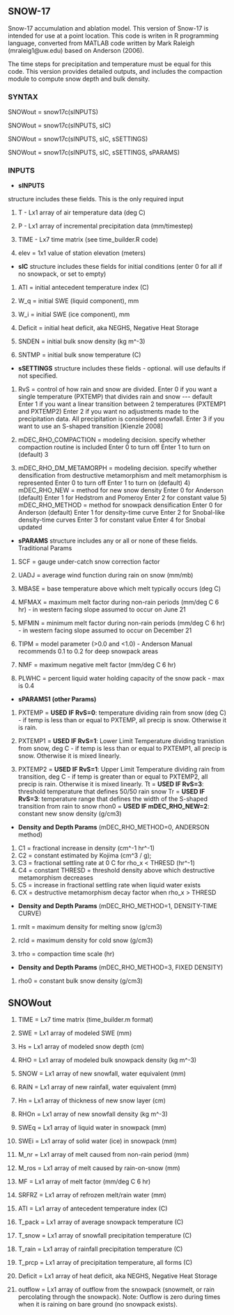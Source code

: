 
## SNOW-17

Snow-17 accumulation and ablation model. This version of Snow-17 is intended for use at a point location. This code is writen in R programming language, converted from MATLAB code written by Mark Raleigh (mraleig1\@uw.edu) based on Anderson (2006).

The time steps for precipitation and temperature must be equal for this code. This version provides detailed outputs, and includes the compaction module to compute snow depth and bulk density.

### SYNTAX

SNOWout = snow17c(sINPUTS)

SNOWout = snow17c(sINPUTS, sIC)

SNOWout = snow17c(sINPUTS, sIC, sSETTINGS)

SNOWout = snow17c(sINPUTS, sIC, sSETTINGS, sPARAMS)

### INPUTS

-   **sINPUTS**

structure includes these fields. This is the only required input

1.  T - Lx1 array of air temperature data (deg C)

2.  P - Lx1 array of incremental precipitation data (mm/timestep)

3.  TIME - Lx7 time matrix (see time_builder.R code)

4.   elev = 1x1 value of station elevation (meters)

-   **sIC** structure includes these fields for initial conditions (enter 0 for all if no snowpack, or set to empty)

1.  ATI = initial antecedent temperature index (C)

2.  W_q = initial SWE (liquid component), mm

3.  W_i = initial SWE (ice component), mm

4.  Deficit = initial heat deficit, aka NEGHS, Negative Heat Storage

5.  SNDEN = initial bulk snow density (kg m\^-3)

6.  SNTMP = initial bulk snow temperature (C)

-   **sSETTINGS** structure includes these fields - optional. will use defaults if not specified.

1.   RvS = control of how rain and snow are divided. Enter 0 if you want a single temperature (PXTEMP) that divides rain and snow --- default Enter 1 if you want a linear transition between 2 temperatures (PXTEMP1 and PXTEMP2) Enter 2 if you want no adjustments made to the precipitation data. All precipitation is considered snowfall. Enter 3 if you want to use an S-shaped transition \[Kienzle 2008\]

2.   mDEC_RHO_COMPACTION = modeling decision. specify whether compaction routine is included Enter 0 to turn off Enter 1 to turn on (default) 3

3.   mDEC_RHO_DM_METAMORPH = modeling decision. specify whether densification from destructive metamorphism and melt metamorphism is represented Enter 0 to turn off Enter 1 to turn on (default) 4) mDEC_RHO_NEW = method for new snow density Enter 0 for Anderson (default) Enter 1 for Hedstrom and Pomeroy Enter 2 for constant value 5) mDEC_RHO_METHOD = method for snowpack densification Enter 0 for Anderson (default) Enter 1 for density-time curve Enter 2 for Snobal-like density-time curves Enter 3 for constant value Enter 4 for Snobal updated

-   **sPARAMS** structure includes any or all or none of these fields. Traditional Params

1.   SCF = gauge under-catch snow correction factor

2.   UADJ = average wind function during rain on snow (mm/mb)

3.   MBASE = base temperature above which melt typically occurs (deg C)

4.  MFMAX = maximum melt factor during non-rain periods (mm/deg C 6 hr) - in western facing slope assumed to occur on June 21

5.  MFMIN = minimum melt factor during non-rain periods (mm/deg C 6 hr) - in western facing slope assumed to occur on December 21

6.  TIPM = model parameter (\>0.0 and \<1.0) - Anderson Manual recommends 0.1 to 0.2 for deep snowpack areas

7.  NMF = maximum negative melt factor (mm/deg C 6 hr)

8.  PLWHC = percent liquid water holding capacity of the snow pack - max is 0.4

-    **sPARAMS1 (other Params)**

1.  PXTEMP = **USED IF RvS=0**: temperature dividing rain from snow (deg C) - if temp is less than or equal to PXTEMP, all precip is snow. Otherwise it is rain.

2.  PXTEMP1 = **USED IF RvS=1**: Lower Limit Temperature dividing tranistion from snow, deg C - if temp is less than or equal to PXTEMP1, all precip is snow. Otherwise it is mixed linearly.

3.  PXTEMP2 = **USED IF RvS=1**: Upper Limit Temperature dividing rain from transition, deg C - if temp is greater than or equal to PXTEMP2, all precip is rain. Otherwise it is mixed linearly. Tt = **USED IF RvS=3**: threshold temperature that defines 50/50 rain snow Tr = **USED IF RvS=3**: temperature range that defines the width of the S-shaped transition from rain to snow rhon0 = **USED IF mDEC_RHO_NEW=2**: constant new snow density (g/cm3)

-   **Density and Depth Params** (mDEC_RHO_METHOD=0, ANDERSON method)

1.  C1 = fractional increase in density (cm\^-1 hr\^-1)
2.  C2 = constant estimated by Kojima (cm\^3 / g);
3.  C3 = fractional settling rate at 0 C for rho_x \< THRESD (hr\^-1)
4.  C4 = constant THRESD = threshold density above which destructive metamorphism decreases
5.  C5 = increase in fractional settling rate when liquid water exists
6.  CX = destructive metamorphism decay factor when rho_x \> THRESD

-    **Density and Depth Params** (mDEC_RHO_METHOD=1, DENSITY-TIME CURVE)

1.  rmlt = maximum density for melting snow (g/cm3)

2.  rcld = maximum density for cold snow (g/cm3)

3.  trho = compaction time scale (hr)

-   **Density and Depth Params** (mDEC_RHO_METHOD=3, FIXED DENSITY)

1.  rho0 = constant bulk snow density (g/cm3)

## **SNOWout**  

1.   TIME = Lx7 time matrix (time_builder.m format)

2.  SWE = Lx1 array of modeled SWE (mm)

3.   Hs = Lx1 array of modeled snow depth (cm)

4.   RHO = Lx1 array of modeled bulk snowpack density (kg m\^-3)

5.   SNOW = Lx1 array of new snowfall, water equivalent (mm)

6.   RAIN = Lx1 array of new rainfall, water equivalent (mm)

7.   Hn = Lx1 array of thickness of new snow layer (cm)

8.   RHOn = Lx1 array of new snowfall density (kg m\^-3)

9.   SWEq = Lx1 array of liquid water in snowpack (mm)

10.  SWEi = Lx1 array of solid water (ice) in snowpack (mm)

11.  M_nr = Lx1 array of melt caused from non-rain period (mm)

12.  M_ros = Lx1 array of melt caused by rain-on-snow (mm)

13.  MF = Lx1 array of melt factor (mm/deg C 6 hr)

14.  SRFRZ = Lx1 array of refrozen melt/rain water (mm)

15.  ATI = Lx1 array of antecedent temperature index (C)

16.  T_pack = Lx1 array of average snowpack temperature (C)

17.  T_snow = Lx1 array of snowfall precipitation temperature (C)

18.  T_rain = Lx1 array of rainfall precipitation temperature (C)

19. T_prcp = Lx1 array of precipitation temperature, all forms (C)

20.  Deficit = Lx1 array of heat deficit, aka NEGHS, Negative Heat Storage

21.  outflow = Lx1 array of outflow from the snowpack (snowmelt, or rain percolating through the snowpack). Note: Outflow is zero during times when it is raining on bare ground (no snowpack exists).
